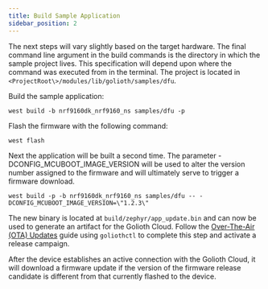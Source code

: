 ```yaml
---
title: Build Sample Application
sidebar_position: 2
---
```


The next steps will vary slightly based on the target hardware. The final command line argument in the build commands is the directory in which the sample project lives.  This specification will depend upon where the command was executed from in the terminal.  The project is located in `<ProjectRoot\>/modules/lib/golioth/samples/dfu`.

Build the sample application:

```west build -b nrf9160dk_nrf9160_ns samples/dfu -p```

Flash the firmware with the following command:

```west flash```

Next the application will be built a second time. The parameter -DCONFIG_MCUBOOT_IMAGE_VERSION will be used to alter the version number assigned to the firmware and will ultimately serve to trigger a firmware download.

```west build -p -b nrf9160dk_nrf9160_ns samples/dfu -- -DCONFIG_MCUBOOT_IMAGE_VERSION=\"1.2.3\"```

The new binary is located at `build/zephyr/app_update.bin` and can now be used to generate an artifact for the Golioth Cloud.
Follow the [Over-The-Air (OTA) Updates](https://docs.golioth.io/cloud/services/ota) guide using `goliothctl` to complete this step and activate a release campaign.

After the device establishes an active connection with the Golioth Cloud, it will download a firmware update if the version of the firmware release candidate is different from that currently flashed to the device.
